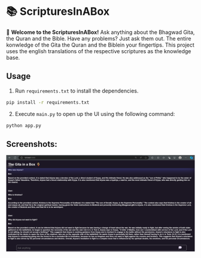 # 📚 ScripturesInABox

🙏 **Welcome to the ScripturesInABox!** 
Ask anything about the Bhagwad Gita, the Quran and the Bible. Have any problems? Just ask them out. The entire konwledge of the Gita the Quran and the Biblein your fingertips. This project uses the english translations of the respective scriptures as the knowledge base.


## Usage
1. Run `requirements.txt` to install the dependencies.

```bash
pip install -r requirements.txt
```
2. Execute `main.py` to open up the UI using the following command:

```bash
python app.py
```

## Screenshots:
![App Screenshot](https://github.com/Satyajeet-code/Generative-AI/blob/main/TheGitaInaBox/Screenshot%202024-07-24%20015826.png)
